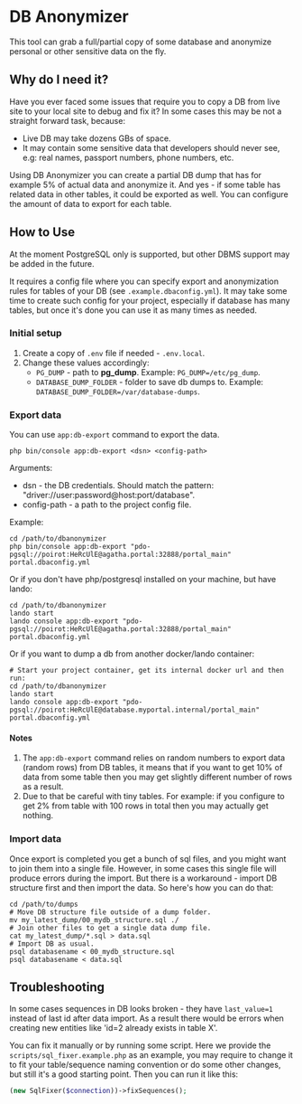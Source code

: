 # DB Anonymizer

This tool can grab a full/partial copy of some database and anonymize personal
or other sensitive data on the fly.

## Why do I need it?

Have you ever faced some issues that require you to copy a DB from live site
to your local site to debug and fix it? In some cases this may be not a straight
forward task, because:
- Live DB may take dozens GBs of space.
- It may contain some sensitive data that developers should never see,
  e.g: real names, passport numbers, phone numbers, etc.

Using DB Anonymizer you can create a partial DB dump that has for example 5%
of actual data and anonymize it. And yes - if some table has related data in
other tables, it could be exported as well. You can configure the amount of data
to export for each table.

## How to Use

At the moment PostgreSQL only is supported, but other DBMS support may be
added in the future.

It requires a config file where you can specify export and anonymization rules
for tables of your DB (see `.example.dbaconfig.yml`). It may take some time
to create such config for your project, especially if database has many tables,
but once it's done you can use it as many times as needed.

### Initial setup

1. Create a copy of `.env` file if needed - `.env.local`.
2. Change these values accordingly:  
   - `PG_DUMP` - path to **pg_dump**. Example: `PG_DUMP=/etc/pg_dump`.  
   - `DATABASE_DUMP_FOLDER` - folder to save db dumps to. Example: `DATABASE_DUMP_FOLDER=/var/database-dumps`.  

### Export data

You can use `app:db-export` command to export the data. 
```shell
php bin/console app:db-export <dsn> <config-path>
```

Arguments:
- dsn - the DB credentials. Should match the pattern:
  "driver://user:password@host:port/database".
- config-path - a path to the project config file.

Example:
```shell
cd /path/to/dbanonymizer
php bin/console app:db-export "pdo-pgsql://poirot:HeRcUlE@agatha.portal:32888/portal_main" portal.dbaconfig.yml
```

Or if you don't have php/postgresql installed on your machine, but have lando:
```shell
cd /path/to/dbanonymizer
lando start
lando console app:db-export "pdo-pgsql://poirot:HeRcUlE@agatha.portal:32888/portal_main" portal.dbaconfig.yml
```

Or if you want to dump a db from another docker/lando container:
```shell
# Start your project container, get its internal docker url and then run:
cd /path/to/dbanonymizer
lando start
lando console app:db-export "pdo-pgsql://poirot:HeRcUlE@database.myportal.internal/portal_main" portal.dbaconfig.yml
```

#### Notes

1. The `app:db-export` command relies on random numbers to export data (random
   rows) from DB tables, it means that if you want to get 10% of data from some
   table then you may get slightly different number of rows as a result.
2. Due to that be careful with tiny tables. For example: if you configure to get
   2% from table with 100 rows in total then you may actually get nothing.

### Import data

Once export is completed you get a bunch of sql files, and you might want
to join them into a single file. However, in some cases this single file will
produce errors during the import. But there is a workaround - import
DB structure first and then import the data. So here's how you can do that:
```shell
cd /path/to/dumps
# Move DB structure file outside of a dump folder. 
mv my_latest_dump/00_mydb_structure.sql ./
# Join other files to get a single data dump file.
cat my_latest_dump/*.sql > data.sql
# Import DB as usual.
psql databasename < 00_mydb_structure.sql
psql databasename < data.sql
```

## Troubleshooting

In some cases sequences in DB looks broken - they have `last_value=1` instead of
last id after data import. As a result there would be errors when creating new
entities like 'id=2 already exists in table X'.

You can fix it manually or by running some script. Here we provide the
`scripts/sql_fixer.example.php` as an example, you may require to change it to
fit your table/sequence naming convention or do some other changes, but still
it's a good starting point. Then you can run it like this:
```php
(new SqlFixer($connection))->fixSequences();
```
